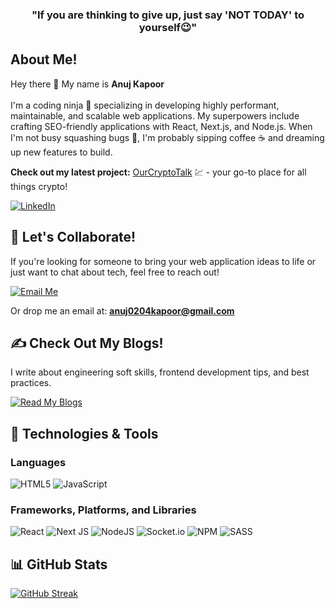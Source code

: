 <!-- Quote -->
<h3 align="center">"If you are thinking to give up, just say 'NOT TODAY' to yourself😉"</h3>

<!-- Brief Introduction About Myself -->

## About Me!

Hey there 👋 My name is **Anuj Kapoor**<br><br>
I'm a coding ninja 🥷 specializing in developing highly performant, maintainable, and scalable web applications. My superpowers include crafting SEO-friendly applications with React, Next.js, and Node.js. When I'm not busy squashing bugs 🐛, I'm probably sipping coffee ☕ and dreaming up new features to build.

**Check out my latest project:** [OurCryptoTalk](https://web.ourcryptotalk.com/) 💹 - your go-to place for all things crypto!

<!-- Social Profiles -->
[![LinkedIn](https://img.shields.io/badge/LinkedIn-0077B5?style=for-the-badge&logo=linkedin&logoColor=white)](https://www.linkedin.com/in/anujkapoor7/)

<!-- Call-to-Action -->
## 🚀 Let's Collaborate!

If you're looking for someone to bring your web application ideas to life or just want to chat about tech, feel free to reach out! 

<a href="mailto:anuj0204kapoor@gmail.com">
  <img src="https://img.shields.io/badge/Email%20Me%20🚀-D14836?style=for-the-badge&logo=gmail&logoColor=white" alt="Email Me">
</a>

Or drop me an email at: **anuj0204kapoor@gmail.com**

## ✍️ Check Out My Blogs!

I write about engineering soft skills, frontend development tips, and best practices. 

<a href="https://medium.com/@anuj0204kapoor">
  <img src="https://img.shields.io/badge/Read%20My%20Blogs%20📖-00ab6c?style=for-the-badge&logo=medium&logoColor=white" alt="Read My Blogs">
</a>

<!-- Tech Stack I work with -->
## 🔧 Technologies & Tools
### Languages
![HTML5](https://img.shields.io/badge/html5-%23E34F26.svg?style=for-the-badge&logo=html5&logoColor=white)
![JavaScript](https://img.shields.io/badge/javascript-%23323330.svg?style=for-the-badge&logo=javascript&logoColor=%23F7DF1E)

### Frameworks, Platforms, and Libraries
![React](https://img.shields.io/badge/react-%2320232a.svg?style=for-the-badge&logo=react&logoColor=%2361DAFB)
![Next JS](https://img.shields.io/badge/Next-black?style=for-the-badge&logo=next.js&logoColor=white)
![NodeJS](https://img.shields.io/badge/node.js-6DA55F?style=for-the-badge&logo=node.js&logoColor=white)
![Socket.io](https://img.shields.io/badge/Socket.io-black?style=for-the-badge&logo=socket.io&badgeColor=010101)
![NPM](https://img.shields.io/badge/NPM-%23000000.svg?style=for-the-badge&logo=npm&logoColor=white)
![SASS](https://img.shields.io/badge/SASS-hotpink.svg?style=for-the-badge&logo=SASS&logoColor=white)

<!-- My GitHub Stats -->
## 📊 GitHub Stats

<a href="https://git.io/streak-stats"><img src="https://streak-stats.demolab.com?user=anujkapoor7&theme=dark&hide_border=true&border_radius=12" alt="GitHub Streak" /></a>
